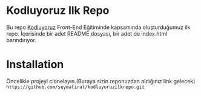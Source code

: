 # Kodluyoruz Ilk Repo
Bu repo [Kodluyoruz](https://www.kodluyoruz.org/) Front-End Eğitiminde kapsamında oluşturduğumuz ilk repo. İçerisinde bir adet README dosyası, bir adet de index.html barındırıyor.

# Installation
Öncelikle projeyi clonelayın.(Buraya sizin reponuzdan aldığınız link gelecek)
`https://github.com/seymafirat/kodluyoruzilkrepo.git`